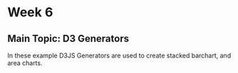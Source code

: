 # Week 6 
## Main Topic: D3 Generators

In these example D3JS Generators are used to create stacked barchart, and area charts.
